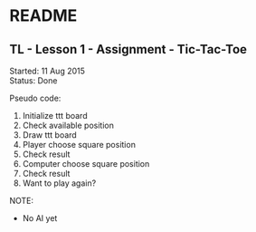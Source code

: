 # README #
## TL - Lesson 1 - Assignment - Tic-Tac-Toe ##

Started: 11 Aug 2015  
Status: Done  

Pseudo code:  
1. Initialize ttt board  
2. Check available position  
2. Draw ttt board  
1. Player choose square position  
2. Check result  
3. Computer choose square position  
4. Check result  
5. Want to play again?  

NOTE:  
 - No AI yet  